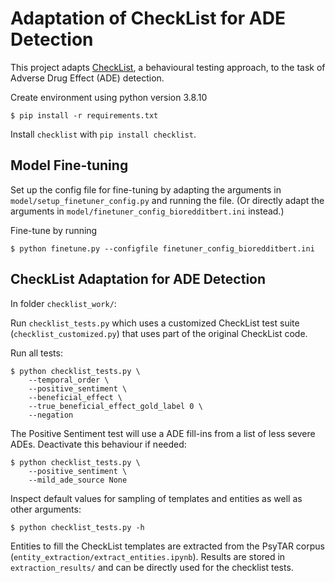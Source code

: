 # Adaptation of CheckList for ADE Detection

This project adapts [CheckList](https://aclanthology.org/2020.acl-main.442/), a behavioural testing approach, to the task of Adverse Drug Effect (ADE) detection.

Create environment using python version 3.8.10
```
$ pip install -r requirements.txt
```
Install `checklist` with `pip install checklist`.

## Model Fine-tuning
Set up the config file for fine-tuning by adapting the arguments in `model/setup_finetuner_config.py` and running the file. (Or directly adapt the arguments in `model/finetuner_config_bioredditbert.ini` instead.)

Fine-tune by running
```
$ python finetune.py --configfile finetuner_config_bioredditbert.ini
```

## CheckList Adaptation for ADE Detection
In folder `checklist_work/`:

Run `checklist_tests.py` which uses a customized CheckList test suite (`checklist_customized.py`) that uses part of the original CheckList code. 

Run all tests:
```
$ python checklist_tests.py \
    --temporal_order \
    --positive_sentiment \
    --beneficial_effect \
    --true_beneficial_effect_gold_label 0 \
    --negation
```
The Positive Sentiment test will use a ADE fill-ins from a list of less severe ADEs. Deactivate this behaviour if needed:
```
$ python checklist_tests.py \
    --positive_sentiment \
    --mild_ade_source None
```
Inspect default values for sampling of templates and entities as well as other arguments:
```
$ python checklist_tests.py -h
```

Entities to fill the CheckList templates are extracted from the PsyTAR corpus (`entity_extraction/extract_entities.ipynb`). Results are stored in `extraction_results/` and can be directly used for the checklist tests. 
